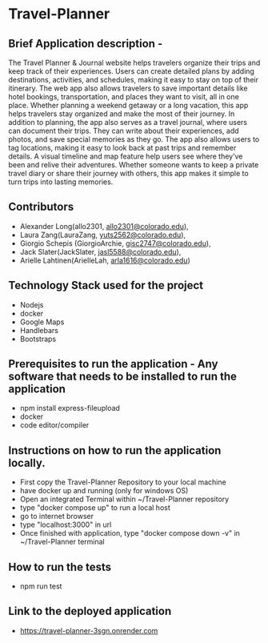 # Travel-Planner
## Brief Application description - 
The Travel Planner & Journal website helps travelers organize their trips and keep track of their experiences. Users can create detailed plans by adding destinations, activities, and schedules, making it easy to stay on top of their itinerary. The web app also allows travelers to save important details like hotel bookings, transportation, and places they want to visit, all in one place. Whether planning a weekend getaway or a long vacation, this app helps travelers stay organized and make the most of their journey.
In addition to planning, the app also serves as a travel journal, where users can document their trips. They can write about their experiences, add photos, and save special memories as they go. The app also allows users to tag locations, making it easy to look back at past trips and remember details. A visual timeline and map feature help users see where they’ve been and relive their adventures. Whether someone wants to keep a private travel diary or share their journey with others, this app makes it simple to turn trips into lasting memories.

## Contributors 
- Alexander Long(allo2301, allo2301@colorado.edu),
- Laura Zang(LauraZang, yuts2562@colorado.edu),
- Giorgio Schepis (GiorgioArchie, gisc2747@colorado.edu),
- Jack Slater(JackSlater, jasl5588@colorado.edu),
- Arielle Lahtinen(ArielleLah, arla1616@colorado.edu)

## Technology Stack used for the project
- Nodejs
- docker
- Google Maps
- Handlebars
- Bootstraps

## Prerequisites to run the application - Any software that needs to be installed to run the application
- npm install express-fileupload
- docker
- code editor/compiler
## Instructions on how to run the application locally.
- First copy the Travel-Planner Repository to your local machine
- have docker up and running (only for windows OS)
- Open an integrated Terminal within ~/Travel-Planner repository
- type "docker compose up" to run a local host
- go to internet browser
- type "localhost:3000" in url
- Once finished with application, type "docker compose down -v" in ~/Travel-Planner terminal
## How to run the tests
- npm run test
## Link to the deployed application
- https://travel-planner-3sgn.onrender.com
